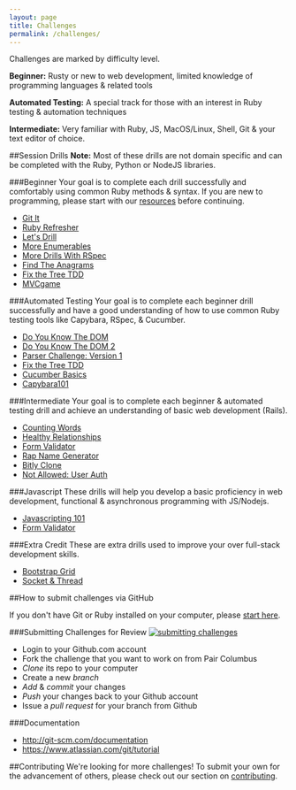 ```yaml
---
layout: page
title: Challenges
permalink: /challenges/
---
```


Challenges are marked by difficulty level.

__Beginner:__ Rusty or new to web development, limited knowledge of programming languages & related tools

__Automated Testing:__ A special track for those with an interest in Ruby testing & automation techniques

__Intermediate:__ Very familiar with Ruby, JS, MacOS/Linux, Shell, Git & your text editor of choice.

##Session Drills
__Note:__ Most of these drills are not domain specific and can be completed with the Ruby, Python or NodeJS libraries.

###Beginner
Your goal is to complete each drill successfully and comfortably using common Ruby methods & syntax. If you are new to programming, please start with our [resources](/resources/) before continuing.

 - [Git It](https://github.com/paircolumbus/Git-It)
 - [Ruby Refresher](https://github.com/paircolumbus/RubyRefresher)  
 - [Let's Drill](https://github.com/paircolumbus/LetsDrill)
 - [More Enumerables](https://github.com/paircolumbus/MoreEnumerables)
 - [More Drills With RSpec](https://github.com/paircolumbus/MoreDrillsWithRSpec)
 - [Find The Anagrams](https://github.com/paircolumbus/FindTheAnagrams)
 - [Fix the Tree TDD](https://github.com/paircolumbus/FixTheTreeTDD)
 - [MVCgame](https://github.com/paircolumbus/MVCgame)

###Automated Testing
Your goal is to complete each beginner drill successfully and have a good understanding of how to use common Ruby testing tools like Capybara, RSpec, & Cucumber.

 - [Do You Know The DOM](https://github.com/paircolumbus/DoYouKnowTheDOM)
 - [Do You Know The DOM 2](https://github.com/paircolumbus/DoYouKnowTheDom2)  
 - [Parser Challenge: Version 1](https://github.com/paircolumbus/ParserChallenge1)
 - [Fix the Tree TDD](https://github.com/paircolumbus/FixTheTreeTDD)
 - [Cucumber Basics](https://github.com/paircolumbus/CucumberBasics)
 - [Capybara101](https://github.com/paircolumbus/Capybara101)

###Intermediate
Your goal is to complete each beginner & automated testing drill and achieve an understanding of basic web development (Rails).

 - [Counting Words](https://github.com/paircolumbus/CountingWords)
 - [Healthy Relationships](https://github.com/paircolumbus/HealthyRelationships)
 - [Form Validator](https://github.com/paircolumbus/FormValidator)
 - [Rap Name Generator](https://github.com/paircolumbus/RapNameGenerator)  
 - [Bitly Clone](https://github.com/paircolumbus/BitlyClone)
 - [Not Allowed: User Auth](https://github.com/paircolumbus/NotAllowed)  

###Javascript
These drills will help you develop a basic proficiency in web development, functional & asynchronous programming with JS/Nodejs.

 - [Javascripting 101](https://github.com/paircolumbus/javascripting101)
 - [Form Validator](https://github.com/paircolumbus/FormValidator)

###Extra Credit
These are extra drills used to improve your over full-stack development skills.

 - [Bootstrap Grid](https://github.com/paircolumbus/BootstrapGridSystem)
 - [Socket & Thread](https://github.com/paircolumbus/SocketAndThread)

##How to submit challenges via GitHub

If you don't have Git or Ruby installed on your computer, please [start here](/getting_started/).

###Submitting Challenges for Review
[![submitting challenges](http://i.imgur.com/6dZYqjx.gif)](http://imgur.com/6dZYqjx)

- Login to your Github.com account
- Fork the challenge that you want to work on from Pair Columbus
- _Clone_ its repo to your computer
- Create a new _branch_
- _Add_ & _commit_ your changes
- _Push_ your changes back to your Github account
- Issue a _pull request_ for your branch from Github

###Documentation
- <http://git-scm.com/documentation>
- <https://www.atlassian.com/git/tutorial>

##Contributing
We're looking for more challenges! To submit your own for the advancement of others, please check out our section on [contributing](https://github.com/paircolumbus/paircolumbus.github.io/blob/master/CONTRIBUTING.md).
